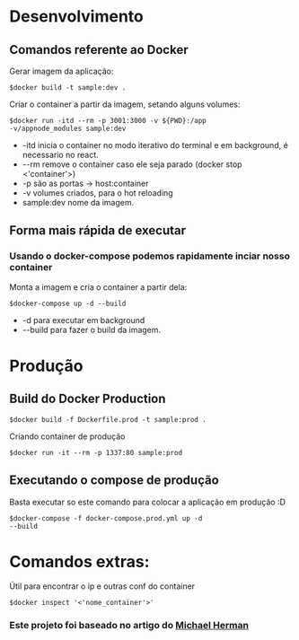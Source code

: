 # Desenvolvimento
## Comandos referente ao Docker

<p>Gerar imagem da aplicação:</p>

<code>$docker build -t sample:dev .</code>

<p>Criar o container a partir da imagem, setando alguns volumes:</p>

<code>$docker run -itd --rm -p 3001:3000 -v ${PWD}:/app -v/appnode_modules sample:dev</code>

- -itd inicia o container no modo iterativo do terminal e em background, é necessario no react.
- --rm remove o container caso ele seja parado (docker stop <'container'>)
- -p são as portas -> host:container
- -v volumes criados, para o hot reloading
- sample:dev nome da imagem.

## Forma mais rápida de executar 

### Usando o docker-compose podemos rapidamente inciar nosso container

<p>Monta a imagem e cria o container a partir dela:</p>

<code>$docker-compose up -d --build</code>

- -d para executar em background
- --build para fazer o build da imagem.

# Produção
## Build do Docker Production 
<code>$docker build -f Dockerfile.prod -t sample:prod .</code>

<p>Criando container de produção</p>

<code>$docker run -it --rm -p 1337:80 sample:prod</code>

## Executando o compose de produção

<p>Basta executar so este comando para colocar a aplicação em produção :D</p>

<code>$docker-compose -f docker-compose.prod.yml up -d --build</code>

# Comandos extras:

<p>Útil para encontrar o ip e outras conf do container</p>

<code>$docker inspect '<'nome_container'>' </code> 

<h3>Este projeto foi baseado no artigo do <a href="https://mherman.org/blog/dockerizing-a-react-app/">Michael Herman</a></h3>